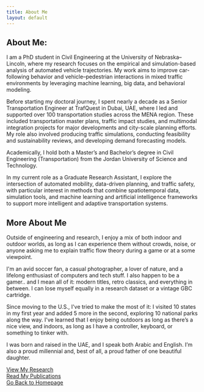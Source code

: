 ```yaml
---
title: About Me
layout: default
---
```

## About Me:

I am a PhD student in Civil Engineering at the University of Nebraska–Lincoln, where my research focuses on the empirical and simulation-based analysis of automated vehicle trajectories. My work aims to improve car-following behavior and vehicle–pedestrian interactions in mixed traffic environments by leveraging machine learning, big data, and behavioral modeling.

Before starting my doctoral journey, I spent nearly a decade as a Senior Transportation Engineer at TrafQuest in Dubai, UAE, where I led and supported over 100 transportation studies across the MENA region. These included transportation master plans, traffic impact studies, and multimodal integration projects for major developments and city-scale planning efforts. My role also involved producing traffic simulations, conducting feasibility and sustainability reviews, and developing demand forecasting models.

Academically, I hold both a Master’s and Bachelor’s degree in Civil Engineering (Transportation) from the Jordan University of Science and Technology.

In my current role as a Graduate Research Assistant, I explore the intersection of automated mobility, data-driven planning, and traffic safety, with particular interest in methods that combine spatiotemporal data, simulation tools, and machine learning and artificial intelligence frameworks to support more intelligent and adaptive transportation systems.

## More About Me

Outside of engineering and research, I enjoy a mix of both indoor and outdoor worlds, as long as I can experience them without crowds, noise, or anyone asking me to explain traffic flow theory during a game or at a some viewpoint.

I'm an avid soccer fan, a casual photographer, a lover of nature, and a lifelong enthusiast of computers and tech stuff. I also happen to be a gamer.. and I mean all of it: modern titles, retro classics, and everything in between. I can lose myself equally in a research dataset or a vintage GBC cartridge.

Since moving to the U.S., I've tried to make the most of it: I visited 10 states in my first year and added 5 more in the second, exploring 10 national parks along the way. I've learned that I enjoy being outdoors as long as there’s a nice view, and indoors, as long as I have a controller, keyboard, or something to tinker with.

I was born and raised in the UAE, and I speak both Arabic and English. I’m also a proud millennial and, best of all, a proud father of one beautiful daughter.

[View My Research](research.md)  
[Read My Publications](publications.md)  
[Go Back to Homepage](index.md)
